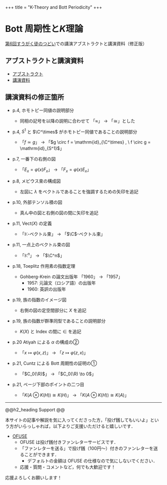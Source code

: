 +++
title = "K-Theory and Bott Periodicity"
+++

# Bott 周期性と$K$理論

[第6回すうがく徒のつどい](https://math-tsudoi.jp)での講演アブストラクトと講演資料（修正版）

## アブストラクトと講演資料

- [アブストラクト](https://math-tsudoi.jp/view-file/?name=Esquisse1102&file_number=1)
- [講演資料](https://math-tsudoi.jp/view-file/?name=Esquisse1102&file_number=3)



## 講演資料の修正箇所

- p.4, ホモトピー同値の説明部分
    - 同相の記号を以降の説明に合わせて 「$\approx$」 $\to$ 「$\cong$」とした

- p.4, $S^1$ と $\C^\times$ がホモトピー同値であることの説明部分
    - 「$f \simeq g$」 $\to$ 「$g \circ f = \mathrm{id}_{\C^\times}  , \ f \circ g = \mathrm{id}_{S^1}$」

- p.7, 一番下の右側の図
    - 「$E_x = \varphi(x)F_x$」 $\to$ 「$F_x = \varphi(x)E_x$」

- p.8, メビウス束の構成図
    - 左図に $\lambda$ をベクトルであることを強調するための矢印を追記

- p.10, 外部テンソル積の図
    - 真ん中の図と右側の図の間に矢印を追記

- p.11, $\mathrm{Vect}(X)$ の定義
    - 「$\mathbb{K}$-ベクトル束」 $\to$ 「$\C$-ベクトル束」

- p.11, 一点上のベクトル束の図
    - 「$\mathbb{K}^n$」 $\to$ 「$\C^n$」

- p.18, Toeplitz 作用素の指数定理
    - Gohberg-Krein の論文出版年 「1960」 $\to$ 「1957」
        - 1957: 元論文（ロシア語）の出版年
        - 1960: 英訳の出版年

- p.19, 族の指数のイメージ図
    - 右側の図の定空間部分に $X$ を追記

- p.19, 族の指数が群準同型であることの説明部分
    - $K(X)$ と $\mathrm{Index}$ の間に $\in$ を追記

- p.20 Atiyah による $\alpha$ の構成の②
    - 「$x \mapsto \varphi(x,z)$」 $\to$ 「$z \mapsto \varphi(z,x)$」

- p.21, Cuntz による Bott 周期性の証明の①
    - 「$C_0(\R)$」 $\to$ 「$C_0(\R) \to 0$」

- p.21, ページ下部のポイントの二つ目
    - 「$K(A \otimes K(H)) \cong K(H)$」 $\to$ $「K(A \otimes K(H)) \cong K(A)$」


---

@@h2_heading
Support
@@

本サイトの記事や解説を気に入ってくださった方，「投げ銭してもいいよ」という方がいらっしゃれば，以下よりご支援いただけると嬉しいです．
- [OFUSE](https://ofuse.me/esquisse1102)
  - OFUSE は投げ銭付きファンレターサービスです．
  - 「ファンレターを送る」で投げ銭（100円〜）付きのファンレターを送ることができます．
    - デフォルトの金額は OFUSE の仕様なので気にしないでください．
  - 応援・質問・コメントなど，何でも大歓迎です！

応援よろしくお願いします！
